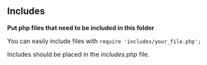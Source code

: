 ## Includes
**Put php files that need to be included in this folder**

You can easily include files with `require 'includes/your_file.php';`

Includes should be placed in the *includes.php* file.